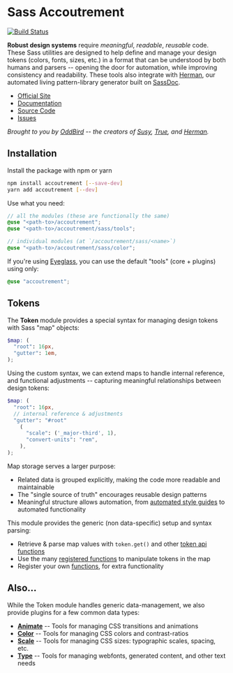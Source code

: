 # Sass Accoutrement

[![Build Status](https://travis-ci.com/oddbird/accoutrement.svg?branch=main)](https://travis-ci.com/oddbird/accoutrement)

**Robust design systems** require
_meaningful_, _readable_, _reusable_ code.
These Sass utilities are designed to
help define and manage your design tokens
(colors, fonts, sizes, etc.)
in a format that can be understood
by both humans and parsers --
opening the door for automation,
while improving consistency and readability.
These tools also integrate with [Herman][herman],
our automated living pattern-library generator
built on [SassDoc][sassdoc].

[herman]: https://www.oddbird.net/herman/
[sassdoc]: http://sassdoc.com/

- [Official Site](https://www.oddbird.net/accoutrement/)
- [Documentation](https://www.oddbird.net/accoutrement/docs/)
- [Source Code](https://github.com/oddbird/accoutrement/)
- [Issues](https://github.com/oddbird/accoutrement/issues)

_Brought to you by [OddBird][oddbird] --
the creators of [Susy][susy],
[True][true],
and [Herman][herman]._

[oddbird]: https://www.oddbird.net/
[susy]: https://www.oddbird.net/susy/
[true]: https://www.oddbird.net/true
[herman]: https://www.oddbird.net/herman
[fonts]: https://www.oddbird.net/accoutrement/docs/type.html

## Installation

Install the package with npm or yarn

```bash
npm install accoutrement [--save-dev]
yarn add accoutrement [--dev]
```

Use what you need:

```scss
// all the modules (these are functionally the same)
@use "<path-to>/accoutrement";
@use "<path-to>/accoutrement/sass/tools";

// individual modules (at `/accoutrement/sass/<name>`)
@use "<path-to>/accoutrement/sass/color";
```

If you're using [Eyeglass](https://github.com/linkedin/eyeglass),
you can use the default "tools" (core + plugins) using only:

```scss
@use "accoutrement";
```

## Tokens

The **Token** module provides
a special syntax for managing design tokens
with Sass "map" objects:

```scss
$map: (
  "root": 16px,
  "gutter": 1em,
);
```

Using the custom syntax,
we can extend maps to handle internal reference,
and functional adjustments --
capturing meaningful relationships
between design tokens:

```scss
$map: (
  "root": 16px,
  // internal reference & adjustments
  "gutter": "#root"
    (
      "scale": ('_major-third', 1),
      "convert-units": "rem",
    ),
);
```

Map storage serves a larger purpose:

- Related data is grouped explicitly,
  making the code more readable and maintainable
- The "single source of truth"
  encourages reusable design patterns
- Meaningful structure allows automation,
  from [automated style guides][herman]
  to automated functionality

[herman]: https://www.oddbird.net/herman/
[type]: https://www.oddbird.net/accoutrement/docs/type.html

This module provides the generic
(non data-specific)
setup and syntax parsing:

- Retrieve & parse map values
  with `token.get()`
  and other [token api functions][api]
- Use the many [registered functions][internal]
  to manipulate tokens in the map
- Register your own [functions][functions],
  for extra functionality

[api]: https://www.oddbird.net/accoutrement/docs/token-api.html
[internal]: https://www.oddbird.net/accoutrement/docs/token-internal.html
[functions]: https://www.oddbird.net/accoutrement/docs/token-register.html

## Also…

While the Token module handles generic data-management,
we also provide plugins for a few common data types:

- **[Animate](https://www.oddbird.net/accoutrement/docs/animate.html)** --
  Tools for managing CSS transitions and animations
- **[Color](https://www.oddbird.net/accoutrement/docs/color.html)** --
  Tools for managing CSS colors and contrast-ratios
- **[Scale](https://www.oddbird.net/accoutrement/docs/scale.html)** --
  Tools for managing CSS sizes: typographic scales, spacing, etc.
- **[Type](https://www.oddbird.net/accoutrement/docs/type.html)** --
  Tools for managing webfonts, generated content, and other text needs
